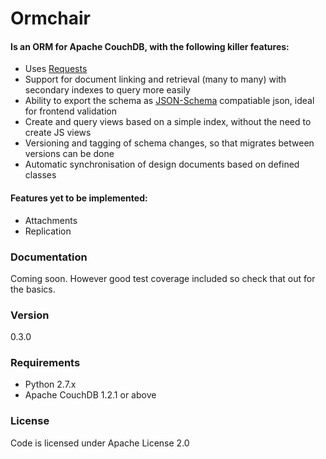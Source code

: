 Ormchair
=========


#### Is an ORM for Apache CouchDB, with the following killer features: 

- Uses [Requests](http://docs.python-requests.org/en/latest/)
- Support for document linking and retrieval (many to many) with secondary indexes to query more easily
- Ability to export the schema as [JSON-Schema](http://json-schema.org/) compatiable json, ideal for frontend validation
- Create and query views based on a simple index, without the need to create JS views
- Versioning and tagging of schema changes, so that migrates between versions can be done
- Automatic synchronisation of design documents based on defined classes


#### Features yet to be implemented:

- Attachments
- Replication

### Documentation

Coming soon. However good test coverage included so check that out for the basics.

### Version
0.3.0

### Requirements
- Python 2.7.x
- Apache CouchDB 1.2.1 or above

### License
Code is licensed under Apache License 2.0
